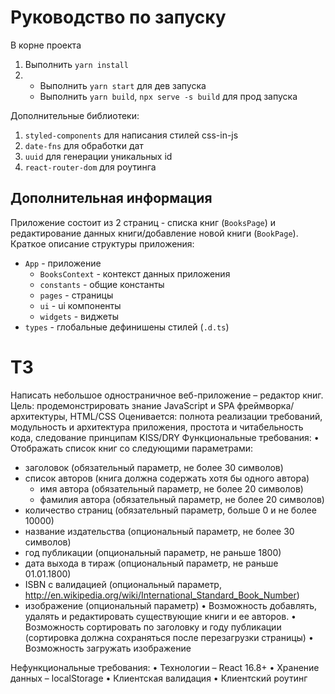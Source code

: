 # Руководство по запуску

В корне проекта
1. Выполнить `yarn install`
2.  - Выполнить `yarn start` для дев запуска
    - Выполнить `yarn build`, `npx serve -s build` для прод запуска

Дополнительные библиотеки: 
1. `styled-components` для написания стилей css-in-js
2. `date-fns` для обработки дат
3. `uuid` для генерации уникальных id
4. `react-router-dom` для роутинга

## Дополнительная информация

Приложение состоит из 2 страниц - списка книг (`BooksPage`) и редактирование данных книги/добавление новой книги (`BookPage`).
Краткое описание структуры приложения:

- `App` - приложение
  - `BooksContext` - контекст данных приложения
  - `constants` - общие константы
  - `pages` - страницы
  - `ui` - ui компоненты
  - `widgets` - виджеты
- `types` - глобальные дефинишены стилей (`.d.ts`)

# ТЗ
Написать небольшое одностраничное веб-приложение – редактор книг.
Цель: продемонстрировать знание JavaScript и SPA фреймворка/архитектуры, HTML/CSS
Оценивается: полнота реализации требований, модульность и архитектура приложения, простота и читабельность кода, следование принципам KISS/DRY
Функциональные требования:
•	Отображать список книг со следующими параметрами:
- заголовок (обязательный параметр, не более 30 символов)
- список авторов (книга должна содержать хотя бы одного автора)
    - имя автора (обязательный параметр, не более 20 символов)
    - фамилия автора (обязательный параметр, не более 20 символов)
- количество страниц (обязательный параметр, больше 0 и не более 10000)
- название издательства (опциональный параметр, не более 30 символов)
- год публикации (опциональный параметр, не раньше 1800)
- дата выхода в тираж (опциональный параметр, не раньше 01.01.1800)
- ISBN с валидацией (опциональный параметр, http://en.wikipedia.org/wiki/International_Standard_Book_Number)
- изображение (опциональный параметр)
  •	Возможность добавлять, удалять и редактировать существующие книги и ее авторов.
  •	Возможность сортировать по заголовку и году публикации (сортировка должна сохраняться после перезагрузки страницы)
  •	Возможность загружать изображение

Нефункциональные требования:
•	Технологии – React 16.8+
•	Хранение данных – localStorage
•	Клиентская валидация
•	Клиентский роутинг